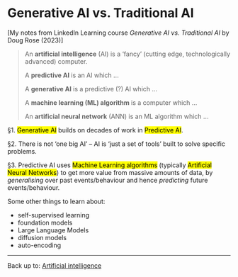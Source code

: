 # Generative AI vs. Traditional AI

\[My notes from LinkedIn Learning course *Generative AI vs. Traditional AI* by Doug Rose (2023)\]

> An **artificial intelligence** (AI) is a ‘fancy’ (cutting edge, technologically advanced) computer.
>
> A **predictive AI** is an AI which ...
>
> A **generative AI** is a predictive (?) AI which ...
>
> A **machine learning (ML) algorithm** is a computer which ...
>
> An **artificial neural network** (ANN) is an ML algorithm which ...


§1. <mark>Generative AI</mark> builds on decades of work in <mark>Predictive AI</mark>.

§2. There is not ‘one big AI’ – AI is ‘just a set of tools’ built to solve specific problems.

§3. Predictive AI uses <mark>Machine Learning algorithms</mark> (typically <mark>Artificial Neural Networks</mark>) to get more value from massive amounts of data, by *generalising* over past events/behaviour and hence *predicting* future events/behaviour.




Some other things to learn about:
- self-supervised learning
- foundation models
- Large Language Models
- diffusion models
- auto-encoding


----

Back up to: [Artificial intelligence](../index.md)
